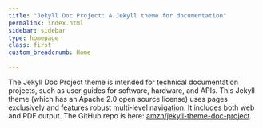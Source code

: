 ```yaml
---
title: "Jekyll Doc Project: A Jekyll theme for documentation"
permalink: index.html
sidebar: sidebar
type: homepage
class: first
custom_breadcrumb: Home

---
```


The Jekyll Doc Project theme is intended for technical documentation projects, such as user guides for software, hardware, and APIs. This Jekyll theme (which has an Apache 2.0 open source license) uses pages exclusively and features robust multi-level navigation. It includes both web and PDF output. The GitHub repo is here: [amzn/jekyll-theme-doc-project](https://github.com/amzn/jekyll-theme-doc-project).
